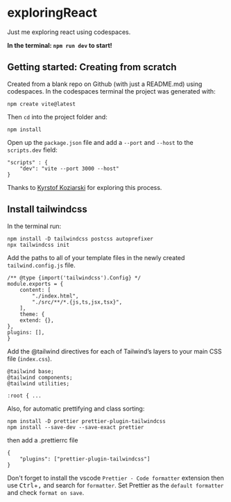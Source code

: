 # exploringReact

Just me exploring react using codespaces.

**In the terminal: `npm run dev` to start!**

## Getting started: Creating from scratch

Created from a blank repo on Github (with just a README.md) using codespaces. In the codespaces terminal the project was generated with:

    npm create vite@latest

Then `cd` into the project folder and:

    npm install

Open up the `package.json` file and add a `--port` and `--host` to the `scripts.dev` field:

    "scripts" : {
        "dev": "vite --port 3000 --host"
    }

Thanks to [Kyrstof Koziarski](https://dev.to/kkoziarski/react-vite-github-codespaces-5529) for exploring this process.

## Install tailwindcss

In the terminal run:

    npm install -D tailwindcss postcss autoprefixer
    npx tailwindcss init

Add the paths to all of your template files in the newly created `tailwind.config.js` file.

    /** @type {import('tailwindcss').Config} */
    module.exports = {
        content: [
            "./index.html",
            "./src/**/*.{js,ts,jsx,tsx}",
        ],
        theme: {
        extend: {},
    },
    plugins: [],
    }

Add the @tailwind directives for each of Tailwind’s layers to your main CSS file (`index.css`).

    @tailwind base;
    @tailwind components;
    @tailwind utilities;

    :root { ...

Also, for automatic prettifying and class sorting:

    npm install -D prettier prettier-plugin-tailwindcss
    npm install --save-dev --save-exact prettier

then add a .prettierrc file

    {
        "plugins": ["prettier-plugin-tailwindcss"]
    }

Don't forget to install the vscode `Prettier - Code formatter` extension then use <kbd>Ctrl</kbd>+<kbd>,</kbd> and search for `formatter`. Set Prettier as the `default formatter` and check `format on save`.

